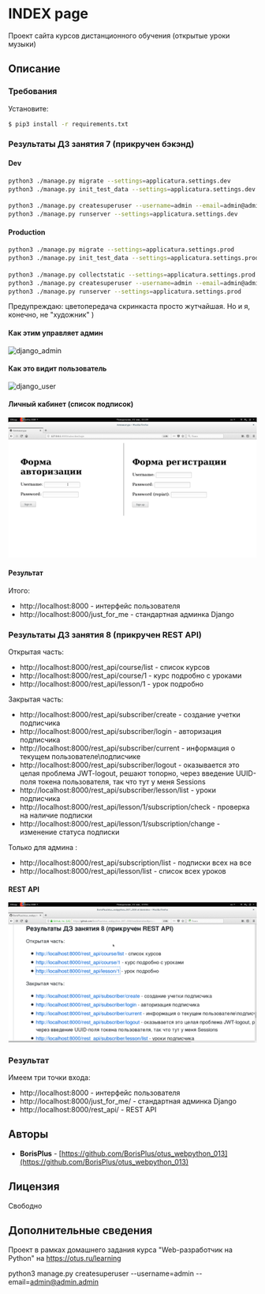 # INDEX page

Проект сайта курсов дистанционного обучения (открытые уроки музыки)

## Описание

### Требования

Установите:

```bash
$ pip3 install -r requirements.txt
```

### Результаты ДЗ занятия 7 (прикручен бэкэнд) 

#### Dev

```bash
python3 ./manage.py migrate --settings=applicatura.settings.dev
python3 ./manage.py init_test_data --settings=applicatura.settings.dev

python3 ./manage.py createsuperuser --username=admin --email=admin@admin.admin  --settings=applicatura.settings.dev
python3 ./manage.py runserver --settings=applicatura.settings.dev
```

#### Production

```bash
python3 ./manage.py migrate --settings=applicatura.settings.prod
python3 ./manage.py init_test_data --settings=applicatura.settings.prod

python3 ./manage.py collectstatic --settings=applicatura.settings.prod
python3 ./manage.py createsuperuser --username=admin --email=admin@admin.admin  --settings=applicatura.settings.prod
python3 ./manage.py runserver --settings=applicatura.settings.prod
```

Предупреждаю: цветопередача скринкаста просто жутчайшая. Но и я, конечно, не "художник" )

#### Как этим управляет админ

![django_admin](https://raw.githubusercontent.com/BorisPlus/otus_webpython_007_008/master/README.files/images/screencasts/django_admin.gif "Title")

#### Как это видит пользователь

![django_user](https://raw.githubusercontent.com/BorisPlus/otus_webpython_007_008/master/README.files/images/screencasts/django_user.gif "Title")
  
#### Личный кабинет (список подписок)

![django_subscriber_lessons_view](README.files/images/screencasts/django_subscriber_lessons_view.gif "Title")

#### Результат

Итого:
* http://localhost:8000 - интерфейс пользователя 
* http://localhost:8000/just_for_me - стандартная админка Django 

### Результаты ДЗ занятия 8 (прикручен REST API) 

Открытая часть:
* http://localhost:8000/rest_api/course/list - список курсов
* http://localhost:8000/rest_api/course/1 - курс подробно с уроками
* http://localhost:8000/rest_api/lesson/1 - урок подробно

Закрытая часть:
* http://localhost:8000/rest_api/subscriber/create - создание учетки подписчика
* http://localhost:8000/rest_api/subscriber/login - авторизация подписчика
* http://localhost:8000/rest_api/subscriber/current - информация о текущем пользователе\подписчике
* http://localhost:8000/rest_api/subscriber/logout - оказывается это целая проблема JWT-logout, решают топорно, 
через введение UUID-поля токена пользователя, так что тут у меня Sessions
* http://localhost:8000/rest_api/subscriber/lesson/list - уроки подписчика
* http://localhost:8000/rest_api/lesson/1/subscription/check - проверка на наличие подписки
* http://localhost:8000/rest_api/lesson/1/subscription/change - изменение статуса подписки

Только для админа :
* http://localhost:8000/rest_api/subscription/list - подписки всех на все 
* http://localhost:8000/rest_api/lesson/list - список всех уроков

#### REST API

![rest_api](https://raw.githubusercontent.com/BorisPlus/otus_webpython_007_008/master/README.files/images/screencasts/rest_api.gif "Title")

### Результат

Имеем три точки входа:
* http://localhost:8000 - интерфейс пользователя 
* http://localhost:8000/just_for_me/ - стандартная админка Django 
* http://localhost:8000/rest_api/ - REST API

## Авторы

* **BorisPlus** - [https://github.com/BorisPlus/otus_webpython_013](https://github.com/BorisPlus/otus_webpython_013)

## Лицензия

Свободно

## Дополнительные сведения

Проект в рамках домашнего задания курса "Web-разработчик на Python" на https://otus.ru/learning

python3 manage.py createsuperuser --username=admin --email=admin@admin.admin
